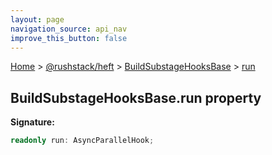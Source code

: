 ```yaml
---
layout: page
navigation_source: api_nav
improve_this_button: false
---
```



[Home](./index.md) &gt; [@rushstack/heft](./heft.md) &gt; [BuildSubstageHooksBase](./heft.buildsubstagehooksbase.md) &gt; [run](./heft.buildsubstagehooksbase.run.md)

## BuildSubstageHooksBase.run property

<b>Signature:</b>

```typescript
readonly run: AsyncParallelHook;
```

